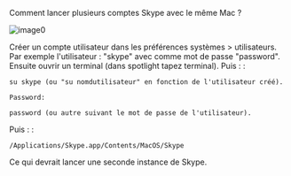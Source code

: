 Comment lancer plusieurs comptes Skype avec le même Mac ?

![image0](http://media.tumblr.com/tumblr_lrqn73WCUg1qzr4hx.png)

Créer un compte utilisateur dans les préférences systèmes &gt;
utilisateurs. Par exemple l'utilisateur : "skype" avec comme mot de
passe "password". Ensuite ouvrir un terminal (dans spotlight tapez
terminal). Puis : :

    su skype (ou "su nomdutilisateur" en fonction de l'utilisateur créé).

    Password:

    password (ou autre suivant le mot de passe de l'utilisateur).

Puis : :

    /Applications/Skype.app/Contents/MacOS/Skype

Ce qui devrait lancer une seconde instance de Skype.
